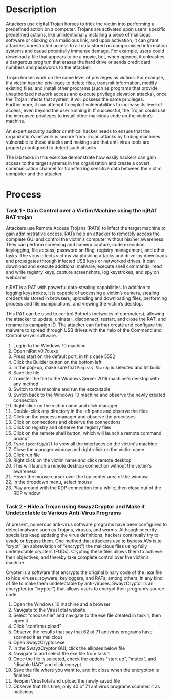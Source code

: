 # Description
Attackers use digital Trojan horses to trick the victim into performing a predefined action on a computer. Trojans are activated upon users’ specific predefined actions, like unintentionally installing a piece of malicious software or clicking on a malicious link, and upon activation, it can grant attackers unrestricted access to all data stored on compromised information systems and cause potentially immense damage. For example, users could download a file that appears to be a movie, but, when opened, it unleashes a dangerous program that erases the hard drive or sends credit card numbers and passwords to the attacker.

Trojan horses work on the same level of privileges as victims. For example, if a victim has the privileges to delete files, transmit information, modify existing files, and install other programs (such as programs that provide unauthorized network access and execute privilege elevation attacks), once the Trojan infects that system, it will possess the same privileges. Furthermore, it can attempt to exploit vulnerabilities to increase its level of access, even beyond the user running it. If successful, the Trojan could use the increased privileges to install other malicious code on the victim’s machine.

An expert security auditor or ethical hacker needs to ensure that the organization’s network is secure from Trojan attacks by finding machines vulnerable to these attacks and making sure that anti-virus tools are properly configured to detect such attacks.

The lab tasks in this exercise demonstrate how easily hackers can gain access to the target systems in the organization and create a covert communication channel for transferring sensitive data between the victim computer and the attacker.

# Process
### Task 1 - Gain Control over a Victim Machine using the njRAT RAT trojan

Attackers use Remote Access Trojans (RATs) to infect the target machine to gain administrative access. RATs help an attacker to remotely access the complete GUI and control the victim’s computer without his/her awareness. They can perform screening and camera capture, code execution, keylogging, file access, password sniffing, registry management, and other tasks. The virus infects victims via phishing attacks and drive-by downloads and propagates through infected USB keys or networked drives. It can download and execute additional malware, execute shell commands, read and write registry keys, capture screenshots, log keystrokes, and spy on webcams.

njRAT is a RAT with powerful data-stealing capabilities. In addition to logging keystrokes, it is capable of accessing a victim’s camera, stealing credentials stored in browsers, uploading and downloading files, performing process and file manipulations, and viewing the victim’s desktop.

This RAT can be used to control Botnets (networks of computers), allowing the attacker to update, uninstall, disconnect, restart, and close the RAT, and rename its campaign ID. The attacker can further create and configure the malware to spread through USB drives with the help of the Command and Control server software.

1. Log in to the Windows 10 machine
2. Open njRat v0.7d.exe
3. Press start on the default port, in this case 5552
4. Click the Builder button on the bottom left
5. In the pop-up, make sure that `Registy StarUp` is selected and hit build
6. Save the file
7. Transfer the file to the Windows Server 2016 machine's desktop with any method
8. Switch to the machine and run the executable
9. Switch back to the Windows 10 machine and observe the newly created connection
10. Right-click on the victim name and click manager
11. Double-click any directory in the left pane and observe the files
12. Click on the process manager and observe the processes
13. Click on connections and observe the connections
14. Click on registry and observe the registry files
15. Click on the remote shell button, which will launch a remote command prompt
16. Type `ipconfig/all` to view all the interfaces on the victim's machine
17. Close the manager window and right-click on the victim name
18. Click run file
19. Right click on the victim name and click remote desktop
20. This will launch a remote desktop connection without the victim's awareness
21. Hover the mouse cursor over the top center area of the window
22. In the dropdown menu, select mouse
23. Play around with the RDP connection for a while, then close out of the RDP window

### Task 2 - Hide a Trojan using SwayzCryptor and Make it Undetectable to Various Anti-Virus Programs

At present, numerous anti-virus software programs have been configured to detect malware such as Trojans, viruses, and worms. Although security specialists keep updating the virus definitions, hackers continually try to evade or bypass them. One method that attackers use to bypass AVs is to “crypt” (an abbreviation of “encrypt”) the malicious files using fully undetectable crypters (FUDs). Crypting these files allows them to achieve their objectives, and thereby take complete control over the victim’s machine.

Crypter is a software that encrypts the original binary code of the .exe file to hide viruses, spyware, keyloggers, and RATs, among others, in any kind of file to make them undetectable by anti-viruses. SwayzCryptor is an encrypter (or “crypter”) that allows users to encrypt their program’s source code.

1. Open the Windows 10 machine and a browser
2. Navigate to the VirusTotal website
3. Select "choose file" and navigate to the exe file created in task 1, then open it
4. Click "confirm upload"
5. Observe the results that say that 62 of 71 antivirus programs have scanned it as malicious
6. Open SwayzCryptor.exe
7. In the SwayzCryptor GUI, click the ellipses below file
8. Navigate to and select the exe file from task 1
9. Once the file is selected, check the options "start up", "mutex", and "disable UAC" and click encrypt
10. Save the file where you want to, and hit close when the encryption is finished
11. Reopen VirusTotal and upload the newly saved file
12. Observe that this time, only 40 of 71 antivirus programs scanned it as malicious